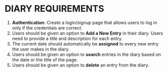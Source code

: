 # DIARY REQUIREMENTS
1) **Authentication**: Create a login/signup page that allows users to log in only if the credentials are correct.
2) Users should be given an option to **Add a New Entry** in their diary. Users need to provide a title and description for each entry.
3) The current date should automatically be **assigned** to every new entry the user makes in the diary.
4) Users should be given an option to **search** entries in the diary based on the date or the title of the page.
5) Users should be given an option to **delete** an entry from the diary.
